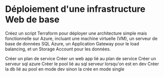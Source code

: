 # Déploiement d'une infrastructure Web de base

Créez un script Terraform pour déployer une architecture simple mais fonctionnelle sur Azure, incluant une machine virtuelle (VM), un serveur de base de données SQL Azure, un Application Gateway pour le load balancing, et un Storage Account pour les données.

Créer un plan de service
Créer un web app lié au plan de service
Créer un serveur sql azure
Créer le pool lié au sql serveur lorsqu'on est en dev
Créer la db lié au pool en mode dev sinon la crée en mode single
